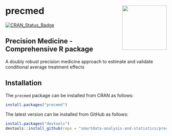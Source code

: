 <!-- README.md is generated from README.Rmd using knitr. Please edit that file -->

# precmed <img src='https://fromdatatowisdom.com/images/precmed_sticker.jpg' align="right" height="139" />

<!-- badges: start -->

[![CRAN_Status_Badge](https://www.r-pkg.org/badges/version/precmed)](https://cran.r-project.org/package=precmed)
<!-- badges: end -->

## Precision Medicine - Comprehensive R package

A doubly robust precision medicine approach to estimate and validate
conditional average treatment effects

## Installation

The `precmed` package can be installed from CRAN as follows:

``` r
install.packages("precmed")
```

The latest version can be installed from GitHub as follows:

``` r
install.packages("devtools")
devtools::install_github(repo = "smartdata-analysis-and-statistics/precmed")
```
